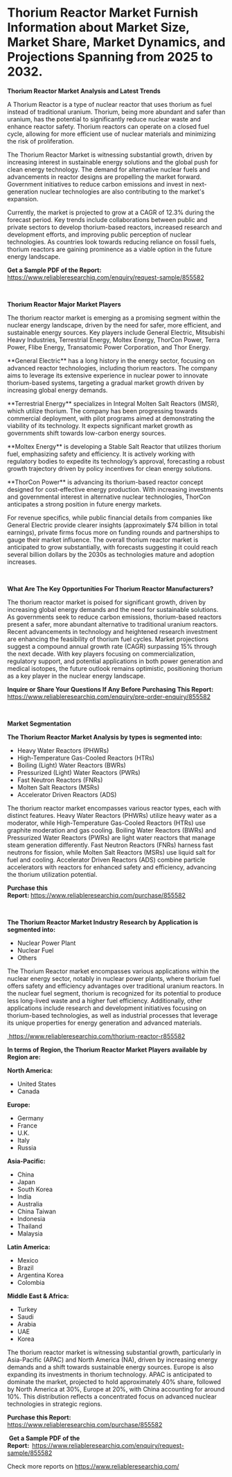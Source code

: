 <p><h1>Thorium Reactor Market Furnish Information about Market Size, Market Share, Market Dynamics, and Projections Spanning from 2025 to 2032.</h1></p><p><strong>Thorium Reactor Market Analysis and Latest Trends</strong></p>
<p><p>A Thorium Reactor is a type of nuclear reactor that uses thorium as fuel instead of traditional uranium. Thorium, being more abundant and safer than uranium, has the potential to significantly reduce nuclear waste and enhance reactor safety. Thorium reactors can operate on a closed fuel cycle, allowing for more efficient use of nuclear materials and minimizing the risk of proliferation.</p><p>The Thorium Reactor Market is witnessing substantial growth, driven by increasing interest in sustainable energy solutions and the global push for clean energy technology. The demand for alternative nuclear fuels and advancements in reactor designs are propelling the market forward. Government initiatives to reduce carbon emissions and invest in next-generation nuclear technologies are also contributing to the market's expansion.</p><p>Currently, the market is projected to grow at a CAGR of 12.3% during the forecast period. Key trends include collaborations between public and private sectors to develop thorium-based reactors, increased research and development efforts, and improving public perception of nuclear technologies. As countries look towards reducing reliance on fossil fuels, thorium reactors are gaining prominence as a viable option in the future energy landscape.</p></p>
<p><strong>Get a Sample PDF of the Report:&nbsp;</strong> <a href="https://www.reliableresearchiq.com/enquiry/request-sample/855582?utm_campaign=2294&utm_medium=2&utm_source=Github&utm_content=ia&utm_term=13022025&utm_id=thorium-reactor">https://www.reliableresearchiq.com/enquiry/request-sample/855582</a></p>
<p>&nbsp;</p>
<p><strong>Thorium Reactor Major Market Players</strong></p>
<p><p>The thorium reactor market is emerging as a promising segment within the nuclear energy landscape, driven by the need for safer, more efficient, and sustainable energy sources. Key players include General Electric, Mitsubishi Heavy Industries, Terrestrial Energy, Moltex Energy, ThorCon Power, Terra Power, Flibe Energy, Transatomic Power Corporation, and Thor Energy.</p><p>**General Electric** has a long history in the energy sector, focusing on advanced reactor technologies, including thorium reactors. The company aims to leverage its extensive experience in nuclear power to innovate thorium-based systems, targeting a gradual market growth driven by increasing global energy demands.</p><p>**Terrestrial Energy** specializes in Integral Molten Salt Reactors (IMSR), which utilize thorium. The company has been progressing towards commercial deployment, with pilot programs aimed at demonstrating the viability of its technology. It expects significant market growth as governments shift towards low-carbon energy sources.</p><p>**Moltex Energy** is developing a Stable Salt Reactor that utilizes thorium fuel, emphasizing safety and efficiency. It is actively working with regulatory bodies to expedite its technology’s approval, forecasting a robust growth trajectory driven by policy incentives for clean energy solutions.</p><p>**ThorCon Power** is advancing its thorium-based reactor concept designed for cost-effective energy production. With increasing investments and governmental interest in alternative nuclear technologies, ThorCon anticipates a strong position in future energy markets.</p><p>For revenue specifics, while public financial details from companies like General Electric provide clearer insights (approximately $74 billion in total earnings), private firms focus more on funding rounds and partnerships to gauge their market influence. The overall thorium reactor market is anticipated to grow substantially, with forecasts suggesting it could reach several billion dollars by the 2030s as technologies mature and adoption increases.</p></p>
<p>&nbsp;</p>
<p><strong>What Are The Key Opportunities For Thorium Reactor Manufacturers?</strong></p>
<p><p>The thorium reactor market is poised for significant growth, driven by increasing global energy demands and the need for sustainable solutions. As governments seek to reduce carbon emissions, thorium-based reactors present a safer, more abundant alternative to traditional uranium reactors. Recent advancements in technology and heightened research investment are enhancing the feasibility of thorium fuel cycles. Market projections suggest a compound annual growth rate (CAGR) surpassing 15% through the next decade. With key players focusing on commercialization, regulatory support, and potential applications in both power generation and medical isotopes, the future outlook remains optimistic, positioning thorium as a key player in the nuclear energy landscape.</p></p>
<p><strong>Inquire or Share Your Questions If Any Before Purchasing This Report:</strong> <a href="https://www.reliableresearchiq.com/enquiry/pre-order-enquiry/855582?utm_campaign=2294&utm_medium=2&utm_source=Github&utm_content=ia&utm_term=13022025&utm_id=thorium-reactor">https://www.reliableresearchiq.com/enquiry/pre-order-enquiry/855582</a></p>
<p>&nbsp;</p>
<p><strong>Market Segmentation</strong></p>
<p><strong>The Thorium Reactor Market Analysis by types is segmented into:</strong></p>
<p><ul><li>Heavy Water Reactors (PHWRs)</li><li>High-Temperature Gas-Cooled Reactors (HTRs)</li><li>Boiling (Light) Water Reactors (BWRs)</li><li>Pressurized (Light) Water Reactors (PWRs)</li><li>Fast Neutron Reactors (FNRs)</li><li>Molten Salt Reactors (MSRs)</li><li>Accelerator Driven Reactors (ADS)</li></ul></p>
<p><p>The thorium reactor market encompasses various reactor types, each with distinct features. Heavy Water Reactors (PHWRs) utilize heavy water as a moderator, while High-Temperature Gas-Cooled Reactors (HTRs) use graphite moderation and gas cooling. Boiling Water Reactors (BWRs) and Pressurized Water Reactors (PWRs) are light water reactors that manage steam generation differently. Fast Neutron Reactors (FNRs) harness fast neutrons for fission, while Molten Salt Reactors (MSRs) use liquid salt for fuel and cooling. Accelerator Driven Reactors (ADS) combine particle accelerators with reactors for enhanced safety and efficiency, advancing the thorium utilization potential.</p></p>
<p><strong>Purchase this Report:&nbsp;</strong><a href="https://www.reliableresearchiq.com/purchase/855582?utm_campaign=2294&utm_medium=2&utm_source=Github&utm_content=ia&utm_term=13022025&utm_id=thorium-reactor">https://www.reliableresearchiq.com/purchase/855582</a></p>
<p>&nbsp;</p>
<p><strong>The Thorium Reactor Market Industry Research by Application is segmented into:</strong></p>
<p><ul><li>Nuclear Power Plant</li><li>Nuclear Fuel</li><li>Others</li></ul></p>
<p><p>The Thorium Reactor market encompasses various applications within the nuclear energy sector, notably in nuclear power plants, where thorium fuel offers safety and efficiency advantages over traditional uranium reactors. In the nuclear fuel segment, thorium is recognized for its potential to produce less long-lived waste and a higher fuel efficiency. Additionally, other applications include research and development initiatives focusing on thorium-based technologies, as well as industrial processes that leverage its unique properties for energy generation and advanced materials.</p></p>
<p><a href="https://www.reliableresearchiq.com/thorium-reactor-r855582?utm_campaign=2294&utm_medium=2&utm_source=Github&utm_content=ia&utm_term=13022025&utm_id=thorium-reactor">&nbsp;https://www.reliableresearchiq.com/thorium-reactor-r855582</a></p>
<p><strong>In terms of Region, the Thorium Reactor Market Players available by Region are:</strong></p>
<p>
    <p> <strong> North America: </strong>
        <ul>
            <li>United States</li>
            <li>Canada</li>
        </ul>
        </p> 
    <p> <strong> Europe: </strong>
        <ul>
            <li>Germany</li>
            <li>France</li>
            <li>U.K.</li>
            <li>Italy</li>
            <li>Russia</li>
        </ul>
        </p> 
    <p> <strong> Asia-Pacific: </strong>
        <ul>
            <li>China</li>
            <li>Japan</li>
            <li>South Korea</li>
            <li>India</li>
            <li>Australia</li>
            <li>China Taiwan</li>
            <li>Indonesia</li>
            <li>Thailand</li>
            <li>Malaysia</li>
        </ul>
        </p> 
    <p> <strong> Latin America: </strong>
        <ul>
            <li>Mexico</li>
            <li>Brazil</li>
            <li>Argentina Korea</li>
            <li>Colombia</li>
        </ul>
        </p> 
    <p> <strong> Middle East & Africa: </strong>
        <ul>
            <li>Turkey</li>
            <li>Saudi</li>
            <li>Arabia</li>
            <li>UAE</li>
            <li>Korea</li>
        </ul>
    </p>
    </p>
<p><p>The thorium reactor market is witnessing substantial growth, particularly in Asia-Pacific (APAC) and North America (NA), driven by increasing energy demands and a shift towards sustainable energy sources. Europe is also expanding its investments in thorium technology. APAC is anticipated to dominate the market, projected to hold approximately 40% share, followed by North America at 30%, Europe at 20%, with China accounting for around 10%. This distribution reflects a concentrated focus on advanced nuclear technologies in strategic regions.</p></p>
<p><strong>Purchase this Report: </strong><a href="https://www.reliableresearchiq.com/purchase/855582?utm_campaign=2294&utm_medium=2&utm_source=Github&utm_content=ia&utm_term=13022025&utm_id=thorium-reactor">https://www.reliableresearchiq.com/purchase/855582</a></p>
<p>&nbsp;<strong>Get a Sample PDF of the Report:&nbsp;&nbsp;</strong><a href="https://www.reliableresearchiq.com/enquiry/request-sample/855582?utm_campaign=2294&utm_medium=2&utm_source=Github&utm_content=ia&utm_term=13022025&utm_id=thorium-reactor">https://www.reliableresearchiq.com/enquiry/request-sample/855582</a></p>
<p><strong></strong></p>
<p>Check more reports on <a href="https://www.reliableresearchiq.com/?utm_campaign=2294&utm_medium=2&utm_source=Github&utm_content=ia&utm_term=13022025&utm_id=thorium-reactor">https://www.reliableresearchiq.com/</a></p>